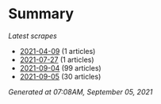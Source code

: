 # Summary
*Latest scrapes*
* [2021-04-09](https://github.com/nuuuwan/news_lk/blob/data/news_lk.2021-04-09.json) (1 articles)
* [2021-07-27](https://github.com/nuuuwan/news_lk/blob/data/news_lk.2021-07-27.json) (1 articles)
* [2021-09-04](https://github.com/nuuuwan/news_lk/blob/data/news_lk.2021-09-04.json) (99 articles)
* [2021-09-05](https://github.com/nuuuwan/news_lk/blob/data/news_lk.2021-09-05.json) (30 articles)

*Generated at 07:08AM, September 05, 2021*
